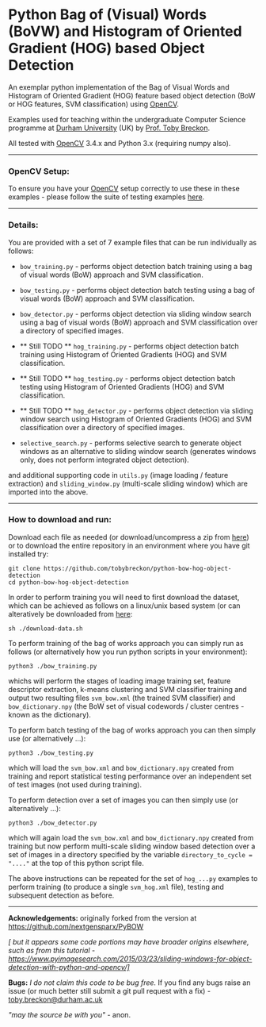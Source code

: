 # Python Bag of (Visual) Words (BoVW) and Histogram of Oriented Gradient (HOG) based Object Detection

An exemplar python implementation of the Bag of Visual Words and Histogram of Oriented Gradient (HOG) feature based object detection (BoW or HOG features, SVM classification) using [OpenCV](http://www.opencv.org).

Examples used for teaching within the undergraduate Computer Science programme
at [Durham University](http://www.durham.ac.uk) (UK) by [Prof. Toby Breckon](http://community.dur.ac.uk/toby.breckon/).

All tested with [OpenCV](http://www.opencv.org) 3.4.x and Python 3.x (requiring numpy also).

----

### OpenCV Setup:

To ensure you have your [OpenCV](http://www.opencv.org) setup correctly to use these in these examples - please follow the suite of testing examples [here](https://github.com/tobybreckon/python-examples-ip/blob/master/TESTING.md).

----

### Details:

You are provided with a set of 7 example files that can be run individually as follows:

- ```bow_training.py``` - performs object detection batch training using a bag of visual words (BoW) approach and SVM classification.

- ```bow_testing.py``` - performs object detection batch testing using a bag of visual words (BoW) approach and SVM classification.

- ```bow_detector.py``` - performs object detection via sliding window search using a bag of visual words (BoW) approach and SVM classification over a directory of specified images.


- ** Still TODO ** ```hog_training.py``` - performs object detection batch training using Histogram of Oriented Gradients (HOG) and SVM classification.

- ** Still TODO ** ```hog_testing.py```  - performs object detection batch testing using Histogram of Oriented Gradients (HOG) and SVM classification.

- ** Still TODO ** ```hog_detector.py``` - performs object detection via sliding window search using Histogram of Oriented Gradients (HOG) and SVM classification over a directory of specified images.

- ```selective_search.py``` - performs selective search to generate object windows as an alternative to sliding window search (generates windows only, does not perform integrated object detection).

and additional supporting code in ```utils.py``` (image loading / feature extraction) and ```sliding_window.py``` (multi-scale sliding window) which are imported into the above.

----

### How to download and run:

Download each file as needed (or download/uncompress a zip from [here](https://github.com/tobybreckon/python-bow-hog-object-detection/archive/master.zip)) or to download the entire repository in an environment where you have git installed try:
```
git clone https://github.com/tobybreckon/python-bow-hog-object-detection
cd python-bow-hog-object-detection
```
In order to perform training you will need to first download the dataset, which can be achieved as follows on a linux/unix based system (or can alteratively be downloaded from [here](ftp://ftp.inrialpes.fr/pub/lear/douze/data/INRIAPerson.tar):
```
sh ./download-data.sh
```

To perform training of the bag of works approach you can simply run as follows (or alternatively how you run python scripts in your environment):
```
python3 ./bow_training.py
```
whichs will perform the stages of loading image training set, feature descriptor extraction, k-means clustering and SVM classifier training and output two resulting files ```svm_bow.xml``` (the trained SVM classifier) and ```bow_dictionary.npy``` (the BoW set of visual codewords / cluster centres - known as the dictionary).

To perform batch testing of the bag of works approach you can then simply use (or alternatively ...):
```
python3 ./bow_testing.py
```
which will load the ```svm_bow.xml``` and ```bow_dictionary.npy``` created from training and report statistical testing performance over an independent set of test images (not used during training).

To perform detection over a set of images you can then simply use (or alternatively ...):
```
python3 ./bow_detector.py
```
which will again load the ```svm_bow.xml``` and ```bow_dictionary.npy``` created from training but now perform multi-scale sliding window based detection over a set of images in a directory specified by the variable ```directory_to_cycle = "...."``` at the top of this python script file.

The above instructions can be repeated for the set of ```hog_...py``` examples to perform training (to produce a single ```svm_hog.xml``` file), testing and subsequent detection as before.

----

**Acknowledgements:** originally forked from the version at https://github.com/nextgensparx/PyBOW

_[ but it appears some code portions may have broader origins elsewhere, such as from this tutorial - https://www.pyimagesearch.com/2015/03/23/sliding-windows-for-object-detection-with-python-and-opencv/]_

**Bugs:** _I do not claim this code to be bug free._ If you find any bugs raise an issue (or much better still submit a git pull request with a fix) - toby.breckon@durham.ac.uk

_"may the source be with you"_ - anon.
